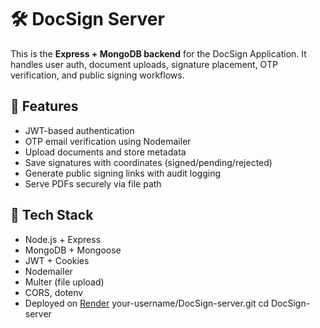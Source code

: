 # 🛠️ DocSign Server

This is the **Express + MongoDB backend** for the DocSign Application. It handles user auth, document uploads, signature placement, OTP verification, and public signing workflows.

## 🌟 Features

- JWT-based authentication
- OTP email verification using Nodemailer
- Upload documents and store metadata
- Save signatures with coordinates (signed/pending/rejected)
- Generate public signing links with audit logging
- Serve PDFs securely via file path

## 🧱 Tech Stack

- Node.js + Express
- MongoDB + Mongoose
- JWT + Cookies
- Nodemailer
- Multer (file upload)
- CORS, dotenv
- Deployed on [Render](https://render.com)
your-username/DocSign-server.git
   cd DocSign-server

